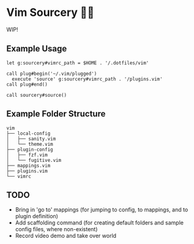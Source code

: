 # Vim Sourcery 🧙‍♂️

WIP!

## Example Usage

```vim
let g:sourcery#vimrc_path = $HOME . '/.dotfiles/vim'

call plug#begin('~/.vim/plugged')
  execute 'source' g:sourcery#vimrc_path . '/plugins.vim'
call plug#end()

call sourcery#source()
```

## Example Folder Structure

```
vim
├── local-config
│   ├── sanity.vim
│   └── theme.vim
├── plugin-config
│   ├── fzf.vim
│   └── fugitive.vim
├── mappings.vim
├── plugins.vim
└── vimrc
```

## TODO

- Bring in 'go to' mappings (for jumping to config, to mappings, and to plugin definition)
- Add scaffolding command (for creating default folders and sample config files, where non-existent)
- Record video demo and take over world
